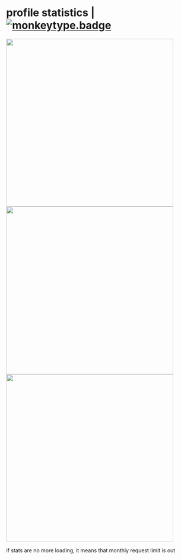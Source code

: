 # profile statistics | [![monkeytype.badge]](https://monkeytype.com/)

<img src="https://github-readme-stats.vercel.app/api?username=mb6ockatf&count_private=true&show_icons=true&hide_border=true&cache_seconds=86400&theme=merko" width=450>
<img src="https://github-readme-stats.vercel.app/api/top-langs/?username=mb6ockatf&count_private=true&show_icons=true&hide_border=true&layout=donut-vertical&cache_seconds=8640&langs_count=20&theme=merko" width=450>
<img src="https://github.r2v.ch/codewars?user=mb6ockatf&stroke=black&top_languages=true&hide_clan=true&theme=nightowl&name=mb6ockatf" width=450>



if stats are no more loading, it means that monthly request limit is out

[monkeytype.badge]: https://img.shields.io/endpoint?style=flat&url=https%3A%2F%2Fmonkeytype-badge-vhd5lan7mmhz.runkit.sh
